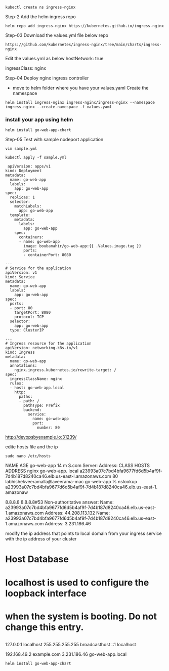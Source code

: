 


```
kubectl create ns ingress-nginx
```

Step-2 Add the helm ingress repo

```
helm repo add ingress-nginx https://kubernetes.github.io/ingress-nginx
```

Step-03 Download the values.yml file below repo

```
https://github.com/kubernetes/ingress-nginx/tree/main/charts/ingress-nginx
```

Edit the values.yml as below
hostNetwork: true

ingressClass: nginx

Step-04 Deploy nginx ingress controller
- move to helm folder where you have your values.yaml Create the namespace

```
helm install ingress-nginx ingress-nginx/ingress-nginx --namespace ingress-nginx --create-namespace -f values.yaml

```

### install your app using helm
```
helm install go-web-app-chart
```

Step-05 Test with sample nodeport application

```
vim sample.yml
```

```
kubectl apply -f sample.yml
```

```---
 apiVersion: apps/v1
kind: Deployment
metadata:
  name: go-web-app
  labels:
    app: go-web-app
spec:
  replicas: 1
  selector:
    matchLabels:
      app: go-web-app
  template:
    metadata:
      labels:
        app: go-web-app
    spec:
      containers:
      - name: go-web-app
        image: boubamahir/go-web-app:{{ .Values.image.tag }}
        ports:
        - containerPort: 8080
```

```
---
# Service for the application
apiVersion: v1
kind: Service
metadata:
  name: go-web-app
  labels:
    app: go-web-app
spec:
  ports:
  - port: 80
    targetPort: 8080
    protocol: TCP
  selector:
    app: go-web-app
  type: ClusterIP
```


```
---
# Ingress resource for the application
apiVersion: networking.k8s.io/v1
kind: Ingress
metadata:
  name: go-web-app
  annotations:
    nginx.ingress.kubernetes.io/rewrite-target: /
spec:
  ingressClassName: nginx
  rules:
  - host: go-web-app.local
    http:
      paths: 
      - path: /
        pathType: Prefix
        backend:
          service:
            name: go-web-app
            port:
              number: 80
```

http://devopsbyexample.io:31239/


edite hosts file and the ip 
```
sudo nano /etc/hosts
```
NAME
AGE
go-web-app
14 m
S.com
Server:
Address:
CLASS
HOSTS
ADDRESS
nginx
go-web-app. local
a23993a07c7bd4bfa9677fd6d5b4af9f-7d4b187d8240ca46.elb.us-east-l.amazonaws.com
80
labhishekveeramalla@aveerama-mac go-web-app % nslookup a23993a07c7bd4bfa9677d6d5b4af9f-7d4b187d8240ca46.elb.us-east-1. amazonaw

8.8.8.8
8.8.8.8#53
Non-authoritative answer:
Name:
a23993a07c7bd4bfa9677fd6d5b4af9f-7d4b187d8240ca46.elb.us-east-1.amazonaws.com
Address: 44.208.113.132
Name:
a23993a07c7bd4bfa9677fd6d5b4af9f-7d4b187d8240ca46.elb.us-east-1.amazonaws.com
Address: 3.231.186.46


modify the ip address that points to local domain from your ingress service with the ip address of your cluster
##
# Host Database
# localhost is used to configure the loopback interface
# when the system is booting. Do not change this entry.

##
127.0.0.1 localhost
255.255.255.255 broadcasthost
::1 localhost


192.168.49.2 example.com
3.231.186.46 go-web-app.local

```
helm install go-web-app-chart
```